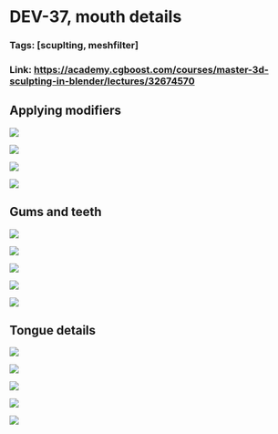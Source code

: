 # DEV-37, mouth details
### Tags: [scuplting, meshfilter]
### Link: <https://academy.cgboost.com/courses/master-3d-sculpting-in-blender/lectures/32674570>

## Applying modifiers

![](../images/DEV-37/DEV-37-A1.png)

![](../images/DEV-37/DEV-37-A1.png)

![](../images/DEV-37/DEV-37-A1.png)

![](../images/DEV-37/DEV-37-A1.png)

## Gums and teeth

![](../images/DEV-37/DEV-37-B1.png)

![](../images/DEV-37/DEV-37-B2.png)

![](../images/DEV-37/DEV-37-B3.png)

![](../images/DEV-37/DEV-37-B4.png)

![](../images/DEV-37/DEV-37-B5.png)

## Tongue details

![](../images/DEV-37/DEV-37-C1.png)

![](../images/DEV-37/DEV-37-C2.png)

![](../images/DEV-37/DEV-37-C3.png)

![](../images/DEV-37/DEV-37-C4.png)

![](../images/DEV-37/DEV-37-C5.png)
